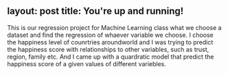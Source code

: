 layout: post
title: You're up and running!
---
This is our regression project for Machine Learning class what we choose a dataset and find the regression of whaever variable we choose. I choose the happiness level of counrtries aroundworld and I was trying to predict the happiness score with relationships to other variables, such as trust, region, family etc. And I came up with a quardratic model that predict the happiness score of a given values of different variebles.

